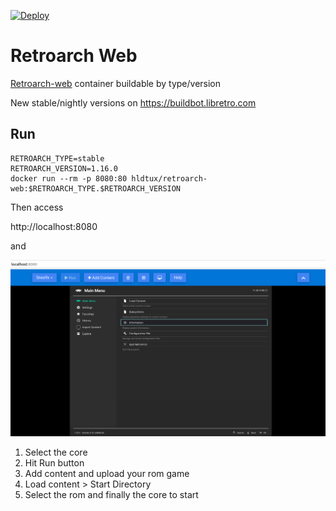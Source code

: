 [![Deploy](https://github.com/humbertodias/docker-retroarch-web/actions/workflows/deploy.yml/badge.svg)](https://github.com/humbertodias/docker-retroarch-web/actions/workflows/deploy.yml)

# Retroarch Web

[Retroarch-web](https://hub.docker.com/r/hldtux/retroarch-web) container buildable by type/version

New stable/nightly versions on https://buildbot.libretro.com

## Run

```shell
RETROARCH_TYPE=stable
RETROARCH_VERSION=1.16.0
docker run --rm -p 8080:80 hldtux/retroarch-web:$RETROARCH_TYPE.$RETROARCH_VERSION
```
Then access

http://localhost:8080

and

![](play.png)

1. Select the core
2. Hit Run button
3. Add content and upload your rom game
4. Load content > Start Directory
5. Select the rom and finally the core to start

